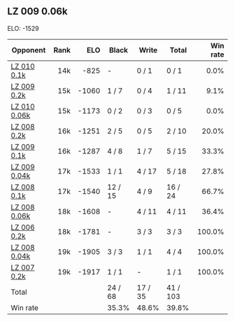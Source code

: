 ## LZ 009 0.06k ##

ELO: -1529

Opponent | Rank | ELO | Black | Write | Total | Win rate
---------|-----:|----:|-------|-------|-------|-------:
[LZ 010 0.1k](LZ%20010%200.1k.md) | 14k | -825 | - | 0 / 1 | 0 / 1 | 0.0%
[LZ 009 0.2k](LZ%20009%200.2k.md) | 15k | -1060 | 1 / 7 | 0 / 4 | 1 / 11 | 9.1%
[LZ 010 0.06k](LZ%20010%200.06k.md) | 15k | -1173 | 0 / 2 | 0 / 3 | 0 / 5 | 0.0%
[LZ 008 0.2k](LZ%20008%200.2k.md) | 16k | -1251 | 2 / 5 | 0 / 5 | 2 / 10 | 20.0%
[LZ 009 0.1k](LZ%20009%200.1k.md) | 16k | -1287 | 4 / 8 | 1 / 7 | 5 / 15 | 33.3%
[LZ 009 0.04k](LZ%20009%200.04k.md) | 17k | -1533 | 1 / 1 | 4 / 17 | 5 / 18 | 27.8%
[LZ 008 0.1k](LZ%20008%200.1k.md) | 17k | -1540 | 12 / 15 | 4 / 9 | 16 / 24 | 66.7%
[LZ 008 0.06k](LZ%20008%200.06k.md) | 18k | -1608 | - | 4 / 11 | 4 / 11 | 36.4%
[LZ 006 0.2k](LZ%20006%200.2k.md) | 18k | -1781 | - | 3 / 3 | 3 / 3 | 100.0%
[LZ 008 0.04k](LZ%20008%200.04k.md) | 19k | -1905 | 3 / 3 | 1 / 1 | 4 / 4 | 100.0%
[LZ 007 0.2k](LZ%20007%200.2k.md) | 19k | -1917 | 1 / 1 | - | 1 / 1 | 100.0%
Total | | | 24 / 68 | 17 / 35 | 41 / 103 | 
Win rate| | | 35.3% | 48.6% | 39.8% | 

